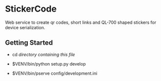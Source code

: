 # StickerCode
Web service to create qr codes, short links and QL-700 shaped stickers
for device serialization.

Getting Started
---------------

- cd _directory containing this file_

- $VENV/bin/python setup.py develop

- $VENV/bin/pserve config/development.ini

